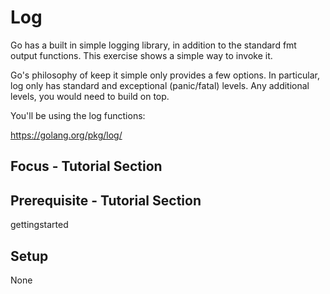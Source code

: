 Log
===

Go has a built in simple logging library, in addition to the standard
fmt output functions. This exercise shows a simple way to invoke it.

Go's philosophy of keep it simple only provides a few options. In
particular, log only has standard and exceptional (panic/fatal)
levels. Any additional levels, you would need to build on top.

You'll be using the log functions:

  https://golang.org/pkg/log/

Focus - Tutorial Section
------------------------

Prerequisite - Tutorial Section
-------------------------------
gettingstarted

Setup
-----
None
